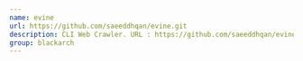 ```yaml
---
name: evine
url: https://github.com/saeeddhqan/evine.git
description: CLI Web Crawler. URL : https://github.com/saeeddhqan/evine.git Groups : blackarch blackarch-webapp blackarch-scanner
group: blackarch
---
```

